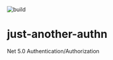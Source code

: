 ![build](https://github.com/codingonm1/just-another-authn/workflows/Continuous%20Integration/badge.svg)

# just-another-authn
Net 5.0 Authentication/Authorization
